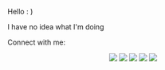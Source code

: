 Hello : )

I have no idea what I'm doing

Connect with me:

<p align="center">
  <a href="https://www.linkedin.com/in/srivathsannayak/" alt="LinkedIn"><img src="https://img.shields.io/badge/linkedin-%230077B5.svg?style=for-the-badge&logo=linkedin&logoColor=white"></a>
  <a href="https://tryhackme.com/p/svheartvsnares" alt="TryHackMe"><img src="https://img.shields.io/badge/tryhackme-%23212C42.svg?&style=for-the-badge&logo=tryhackme&logoColor=white"></a>
  <a href="https://github.com/SrivathsanNayak" alt="GitHub"><img src="https://img.shields.io/badge/github-%100000.svg?&style=for-the-badge&logo=github&logoColor=white"></a>
  <a href="https://leetcode.com/user5496I/" alt="LeetCode"><img src="https://img.shields.io/badge/leetcode-%23000000.svg?&style=for-the-badge&logo=leetcode&logoColor=yellow"></a>
  <a href="https://www.codewars.com/users/svheartvsnares" alt="Codewars"><img src="https://img.shields.io/badge/codewars-B1361E.svg?&style=for-the-badge&logo=codewars&logoColor=grey"></a>
</p> 
  
